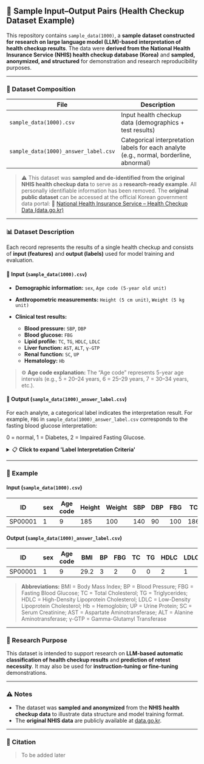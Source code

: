 ## 🧬 Sample Input–Output Pairs (Health Checkup Dataset Example)

This repository contains `sample_data(1000)`, a **sample dataset constructed for research on large language model (LLM)-based interpretation of health checkup results**.
The data were **derived from the National Health Insurance Service (NHIS) health checkup database (Korea)** and **sampled, anonymized, and structured** for demonstration and research reproducibility purposes.

---

### 📁 Dataset Composition

| File                          | Description                                                                             |
| ----------------------------- | --------------------------------------------------------------------------------------- |
| `sample_data(1000).csv`       | Input health checkup data (demographics + test results)                                 |
| `sample_data(1000)_answer_label.csv` | Categorical interpretation labels for each analyte (e.g., normal, borderline, abnormal) |


> ⚠️ This dataset was **sampled and de-identified from the original NHIS health checkup data** to serve as a **research-ready example**.
> All personally identifiable information has been removed.
> The **original public dataset** can be accessed at the official Korean government data portal:
> 🔗 [National Health Insurance Service – Health Checkup Data (data.go.kr)](https://www.data.go.kr/data/15007122/fileData.do)

---

### 📊 Dataset Description

Each record represents the results of a single health checkup and consists of **input (features)** and **output (labels)** used for model training and evaluation.

#### 🧩 Input (`sample_data(1000).csv`)

* **Demographic information:** `sex`, `Age code (5-year old unit)`
* **Anthropometric measurements:** `Height (5 cm unit)`, `Weight (5 kg unit)`
* **Clinical test results:**

  * **Blood pressure:** `SBP`, `DBP`
  * **Blood glucose:** `FBG`
  * **Lipid profile:** `TC`, `TG`, `HDLC`, `LDLC`
  * **Liver function:** `AST`, `ALT`, `γ-GTP`
  * **Renal function:** `SC`, `UP`
  * **Hematology:** `Hb`

> ⚙️ **Age code explanation:**
> The “Age code” represents 5-year age intervals (e.g., 5 = 20–24 years, 6 = 25–29 years, 7 = 30–34 years, etc.).

#### 🧾 Output (`sample_data(1000)_answer_label.csv`)

For each analyte, a categorical label indicates the interpretation result.
For example, `FBG` in `sample_data(1000)_answer_label.csv` corresponds to the fasting blood glucose interpretation:

0 = normal, 1 = Diabetes, 2 = Impaired Fasting Glucose.

<details> <summary>📋 <b>Click to expand 'Label Interpretation Criteria'</b></summary>


| **Health Checkup Item**                          | **Label: Interpretation**         | **Criteria for Interpretation** |
| ------------------------------------------------ | --------------------------------- | ------------------------------- |
| **Blood Pressure (mmHg)**                        | 0: Normal                         | SBP <120 and DBP <80            |
|                                                  | 1: Elevated                       | SBP 120–129 and DBP <80         |
|                                                  | 2: Pre-hypertension               | SBP 130–139 or DBP 80–89        |
|                                                  | 3: Stage 1 Hypertension           | SBP 140–159 or DBP 90–99        |
|                                                  | 4: Stage 2 Hypertension           | SBP ≥160 or DBP ≥100            |
|                                                  | 5: Isolated Systolic Hypertension | SBP ≥140 and DBP <90            |
| **Fasting Blood Glucose (mg/dL)**                | 0: Normal                         | 70–99                           |
|                                                  | 1: Diabetes                       | ≥126                            |
|                                                  | 2: Impaired Fasting Glucose       | 100–125                         |
| **Total Cholesterol (mg/dL)**                    | 0: Normal                         | <200                            |
|                                                  | 1: Borderline                     | 200–239                         |
|                                                  | 2: High                           | ≥240                            |
| **Triglycerides (mg/dL)**                        | 0: Normal                         | <150                            |
|                                                  | 1: Borderline                     | 150–199                         |
|                                                  | 2: High                           | 200–499                         |
| **High-Density Lipoprotein Cholesterol (mg/dL)** | 0: Normal                         | 40–60                           |
|                                                  | 1: Low                            | <40                             |
|                                                  | 2: High                           | ≥60                             |
| **Low-Density Lipoprotein Cholesterol (mg/dL)**  | 0: Normal                         | <100                            |
|                                                  | 1: Abnormal                       | 100–129                         |
|                                                  | 2: Borderline                     | 130–159                         |
|                                                  | 3: High                           | 160–189                         |
|                                                  | 4: Very High                      | ≥190                            |
| **Hemoglobin (g/dL)**                            | 0: Normal (Male)                  | 14.0–17.5                       |
|                                                  | 1: Abnormal (Male)                | otherwise                       |
|                                                  | 0: Normal (Female)                | 12.3–15.3                       |
|                                                  | 1: Abnormal (Female)              | otherwise                       |
| **Urine Protein (dipstick)**                     | 0: Normal                         | 1                               |
|                                                  | 1: Abnormal                       | ≥2                              |
| **Serum Creatinine (mg/dL)**                     | 0: Normal                         | <1.5                            |
|                                                  | 1: Abnormal                       | ≥1.5                            |
| **Aspartate Aminotransferase (AST, U/L)**        | 0: Normal                         | ≤40                             |
|                                                  | 1: High                           | >40                             |
| **Alanine Aminotransferase (ALT, U/L)**          | 0: Normal                         | ≤40                             |
|                                                  | 1: High                           | >40                             |
| **γ-Glutamyl Transferase (γ-GTP, U/L)**          | 0: Normal (Male)                  | 11–63                           |
|                                                  | 1: Abnormal (Male)                | otherwise                       |
|                                                  | 0: Normal (Female)                | 8–35                            |
|                                                  | 1: Abnormal (Female)              | otherwise                       |

> **Reference sources:**
Criteria for interpretation were derived from publicly available clinical guidelines published by the
[Korea Disease Control and Prevention Agency (KDCA)](https://health.kdca.go.kr/healthinfo/biz/health/gnrlzHealthInfo/gnrlzHealthInfo/gnrlzHealthInfoMain.do?lclasSn=7)
 and [Mayo Clinic](https://www.mayocliniclabs.com/test-catalog/critical-values-and-results)
 reference ranges.
</details>

----

### 📘 Example

#### Input (`sample_data(1000).csv`)

| ID     | sex | Age code | Height | Weight | SBP | DBP | FBG | TC  | TG  | HDLC | LDLC | Hb | UP | SC | AST | ALT | γ-GTP |
| ------ | --- | -------- | ------ | ------ | --- | --- | --- | --- | --- | ---- | ---- | -- | -- | -- | --- | --- | ----- |
| SP00001 | 1   | 9        | 185    | 100    | 140 | 90  | 100 | 186 | 102 | 65   | 100  | 17 | 1  | 1  | 23  | 25  | 18    |

#### Output (`sample_data(1000)_answer_label.csv`)

| ID     | sex | Age code | BMI  | BP | FBG | TC | TG | HDLC | LDLC | Hb | UP | SC | AST | ALT | γ-GTP |
| ------ | --- | -------- | ---- | -- | --- | -- | -- | ---- | ---- | -- | -- | -- | --- | --- | ----- |
| SP00001 | 1   | 9        | 29.2 | 3  | 2   | 0  | 0  | 2    | 1    | 0  | 0  | 0  | 0   | 0   | 0     |

> **Abbreviations:**
> BMI = Body Mass Index; BP = Blood Pressure; FBG = Fasting Blood Glucose;
> TC = Total Cholesterol; TG = Triglycerides; HDLC = High-Density Lipoprotein Cholesterol;
> LDLC = Low-Density Lipoprotein Cholesterol; Hb = Hemoglobin;
> UP = Urine Protein; SC = Serum Creatinine; AST = Aspartate Aminotransferase;
> ALT = Alanine Aminotransferase; γ-GTP = Gamma-Glutamyl Transferase

---

### 🧠 Research Purpose

This dataset is intended to support research on **LLM-based automatic classification of health checkup results** and **prediction of retest necessity**.
It may also be used for **instruction-tuning or fine-tuning** demonstrations.


---

### ⚠️ Notes

* The dataset was **sampled and anonymized** from the **NHIS health checkup data** to illustrate data structure and model training format.
* The **original NHIS data** are publicly available at [data.go.kr](https://www.data.go.kr/data/15007122/fileData.do).

---

### 📄 Citation

> To be added later

